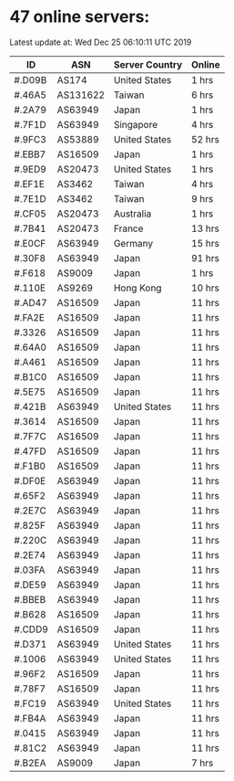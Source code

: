 # 47 online servers:

Latest update at: Wed Dec 25 06:10:11 UTC 2019

| ID | ASN | Server Country | Online |
| -- | --- | -------------- | ------ |
| #.D09B | AS174 | United States | 1 hrs |
| #.46A5 | AS131622 | Taiwan | 6 hrs |
| #.2A79 | AS63949 | Japan | 1 hrs |
| #.7F1D | AS63949 | Singapore | 4 hrs |
| #.9FC3 | AS53889 | United States | 52 hrs |
| #.EBB7 | AS16509 | Japan | 1 hrs |
| #.9ED9 | AS20473 | United States | 1 hrs |
| #.EF1E | AS3462 | Taiwan | 4 hrs |
| #.7E1D | AS3462 | Taiwan | 9 hrs |
| #.CF05 | AS20473 | Australia | 1 hrs |
| #.7B41 | AS20473 | France | 13 hrs |
| #.E0CF | AS63949 | Germany | 15 hrs |
| #.30F8 | AS63949 | Japan | 91 hrs |
| #.F618 | AS9009 | Japan | 1 hrs |
| #.110E | AS9269 | Hong Kong | 10 hrs |
| #.AD47 | AS16509 | Japan | 11 hrs |
| #.FA2E | AS16509 | Japan | 11 hrs |
| #.3326 | AS16509 | Japan | 11 hrs |
| #.64A0 | AS16509 | Japan | 11 hrs |
| #.A461 | AS16509 | Japan | 11 hrs |
| #.B1C0 | AS16509 | Japan | 11 hrs |
| #.5E75 | AS16509 | Japan | 11 hrs |
| #.421B | AS63949 | United States | 11 hrs |
| #.3614 | AS16509 | Japan | 11 hrs |
| #.7F7C | AS16509 | Japan | 11 hrs |
| #.47FD | AS16509 | Japan | 11 hrs |
| #.F1B0 | AS16509 | Japan | 11 hrs |
| #.DF0E | AS63949 | Japan | 11 hrs |
| #.65F2 | AS63949 | Japan | 11 hrs |
| #.2E7C | AS63949 | Japan | 11 hrs |
| #.825F | AS63949 | Japan | 11 hrs |
| #.220C | AS63949 | Japan | 11 hrs |
| #.2E74 | AS63949 | Japan | 11 hrs |
| #.03FA | AS63949 | Japan | 11 hrs |
| #.DE59 | AS63949 | Japan | 11 hrs |
| #.BBEB | AS63949 | Japan | 11 hrs |
| #.B628 | AS16509 | Japan | 11 hrs |
| #.CDD9 | AS16509 | Japan | 11 hrs |
| #.D371 | AS63949 | United States | 11 hrs |
| #.1006 | AS63949 | United States | 11 hrs |
| #.96F2 | AS16509 | Japan | 11 hrs |
| #.78F7 | AS16509 | Japan | 11 hrs |
| #.FC19 | AS63949 | United States | 11 hrs |
| #.FB4A | AS63949 | Japan | 11 hrs |
| #.0415 | AS63949 | Japan | 11 hrs |
| #.81C2 | AS63949 | Japan | 11 hrs |
| #.B2EA | AS9009 | Japan | 7 hrs |

